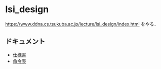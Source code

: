 # lsi_design
<https://www.ddna.cs.tsukuba.ac.jp/lecture/lsi_design/index.html> をやる．

## ドキュメント
- [仕様書](./venus_processor/docs/venus_spec.md)
- [命令表](./venus_processor/docs/venus_opecode.md)